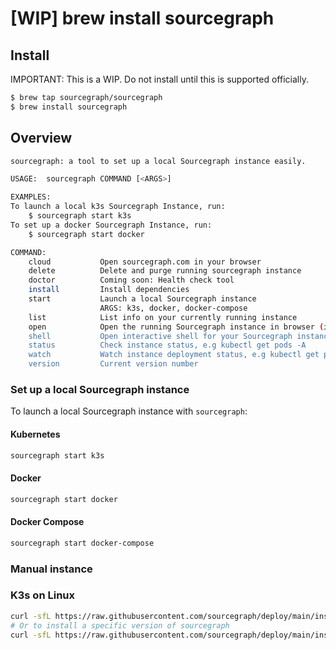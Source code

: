 # [WIP] brew install sourcegraph

## Install

IMPORTANT: This is a WIP. Do not install until this is supported officially.

```bash
$ brew tap sourcegraph/sourcegraph
$ brew install sourcegraph
```

## Overview

```bash
sourcegraph: a tool to set up a local Sourcegraph instance easily.

USAGE:  sourcegraph COMMAND [<ARGS>]

EXAMPLES:
To launch a local k3s Sourcegraph Instance, run:
    $ sourcegraph start k3s
To set up a docker Sourcegraph Instance, run:
    $ sourcegraph start docker

COMMAND:
    cloud           Open sourcegraph.com in your browser
    delete          Delete and purge running sourcegraph instance
    doctor          Coming soon: Health check tool
    install         Install dependencies
    start           Launch a local Sourcegraph instance
                    ARGS: k3s, docker, docker-compose
    list            List info on your currently running instance
    open            Open the running Sourcegraph instance in browser (if it's ready)
    shell           Open interactive shell for your Sourcegraph instance
    status          Check instance status, e.g kubectl get pods -A
    watch           Watch instance deployment status, e.g kubectl get pods -A -w
    version         Current version number
```

### Set up a local Sourcegraph instance

To launch a local Sourcegraph instance with `sourcegraph`:

#### Kubernetes

```bash
sourcegraph start k3s
```

#### Docker

```bash
sourcegraph start docker
```

#### Docker Compose

```bash
sourcegraph start docker-compose
```

### Manual instance

### K3s on Linux

```bash
curl -sfL https://raw.githubusercontent.com/sourcegraph/deploy/main/install/scripts/k3s/local.sh | bash -s -
# Or to install a specific version of sourcegraph
curl -sfL https://raw.githubusercontent.com/sourcegraph/deploy/main/install/scripts/k3s/local.sh | bash -s - 4.1.2
```

